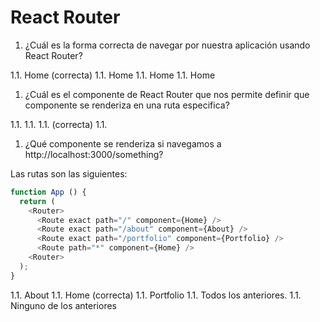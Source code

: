 # React Router

1. ¿Cuál es la forma correcta de navegar por nuestra aplicación usando React Router?

  1.1. <Link to="/">Home</Link> (correcta)
  1.1. <Anchor to="/">Home</Anchor>
  1.1. <a to="/">Home</a>
  1.1. <GoTo to="/">Home</GoTo>

1. ¿Cuál es el componente de React Router que nos permite definir que componente se renderiza en una ruta especifica?

  1.1. <BrowserRouter />
  1.1. <Link />
  1.1. <Route /> (correcta)
  1.1. <Router />

1. ¿Qué componente se renderiza si navegamos a http://localhost:3000/something?

Las rutas son las siguientes:

```javascript
function App () {
  return (
    <Router>
      <Route exact path="/" component={Home} />
      <Route exact path="/about" component={About} />
      <Route exact path="/portfolio" component={Portfolio} />
      <Route path="*" component={Home} />
    <Router>
  );
}
```

 1.1. About
 1.1. Home (correcta)
 1.1. Portfolio
 1.1. Todos los anteriores.
 1.1. Ninguno de los anteriores

